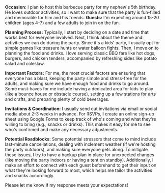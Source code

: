 **Occasion:** I plan to host this barbecue party for my nephew's 5th birthday. He loves outdoor activities, so I want to make sure that the party is fun-filled and memorable for him and his friends. **Guests:** I'm expecting around 15-20 children (ages 4-7) and a few adults to join in on the fun.

**Planning Process:** Typically, I start by deciding on a date and time that works best for everyone involved. Next, I think about the theme and activities we can do during the party. Since it's a kids' party, I usually opt for simple games like treasure hunts or water balloon fights. Then, I move on to planning the food and drinks. I love serving classic BBQ fare like hot dogs, burgers, and chicken tenders, accompanied by refreshing sides like potato salad and coleslaw.

**Important Factors:** For me, the most crucial factors are ensuring that everyone has a blast, keeping the party simple and stress-free for the adults, and making sure we have enough food and drinks to go around. Some must-haves for me include having a dedicated area for kids to play (like a bounce house or obstacle course), setting up a few stations for arts and crafts, and preparing plenty of cold beverages.

**Invitations & Coordination:** I usually send out invitations via email or social media about 2-3 weeks in advance. For RSVPs, I create an online sign-up sheet using Google Forms to keep track of who's coming and what they're willing to bring (e.g., snacks or drinks). This makes it easy for me to see who's confirmed and make any necessary adjustments.

**Potential Roadblocks:** Some potential stressors that come to mind include last-minute cancellations, dealing with inclement weather (if we're hosting the party outdoors), and making sure everyone gets along. To mitigate these issues, I try to have a backup plan in place for unexpected changes (like moving the party indoors or having a tent on standby). Additionally, I make an effort to connect with each guest beforehand to get their input on what they're looking forward to most, which helps me tailor the activities and snacks accordingly.

Please let me know if my response meets your expectations!
